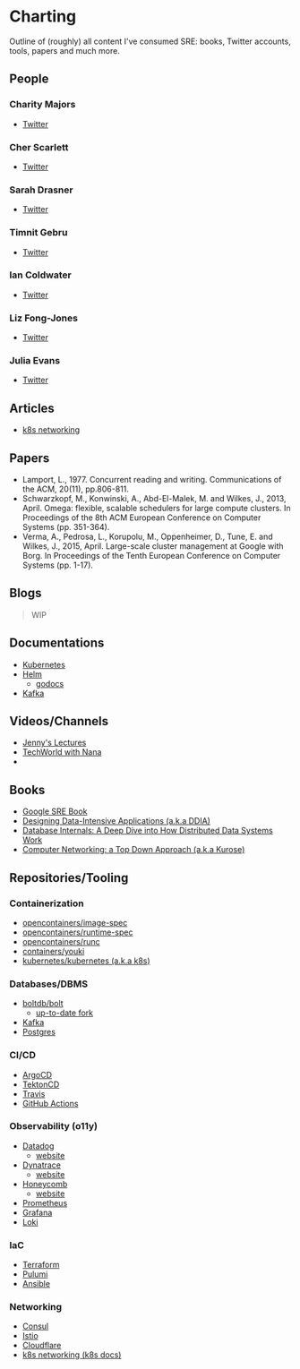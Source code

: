 # Charting

Outline of (roughly) all content I've consumed SRE: books, Twitter accounts, tools, papers and much more.

## People
### Charity Majors
- [Twitter](https://twitter.com/mipsytipsy)
### Cher Scarlett
- [Twitter](https://twitter.com/cherthedev)
### Sarah Drasner
- [Twitter](https://twitter.com/sarah_edo)
### Timnit Gebru
- [Twitter](https://twitter.com/timnitGebru)
### Ian Coldwater
- [Twitter](https://twitter.com/iancoldwater)
### Liz Fong-Jones
- [Twitter](https://twitter.com/lizthegrey)
### Julia Evans
- [Twitter](https://twitter.com/b0rk)

## Articles
- [k8s networking](https://medium.com/@betz.mark/understanding-kubernetes-networking-pods-7117dd28727)

## Papers
- Lamport, L., 1977. Concurrent reading and writing. Communications of the ACM, 20(11), pp.806-811.
- Schwarzkopf, M., Konwinski, A., Abd-El-Malek, M. and Wilkes, J., 2013, April. Omega: flexible, scalable schedulers for large compute clusters. In Proceedings of the 8th ACM European Conference on Computer Systems (pp. 351-364).
- Verma, A., Pedrosa, L., Korupolu, M., Oppenheimer, D., Tune, E. and Wilkes, J., 2015, April. Large-scale cluster management at Google with Borg. In Proceedings of the Tenth European Conference on Computer Systems (pp. 1-17).
  
## Blogs
> WIP

## Documentations
- [Kubernetes](https://kubernetes.io/docs/home/)
- [Helm](https://helm.sh/)
  - [godocs](https://pkg.go.dev/helm.sh/helm/v3/pkg) 
- [Kafka](https://kafka.apache.org/documentation/)
## Videos/Channels
- [Jenny's Lectures](https://www.youtube.com/@JennyslecturesCSIT)
- [TechWorld with Nana](https://www.youtube.com/@TechWorldwithNana)
- 

## Books
- [Google SRE Book](https://sre.google/sre-book/table-of-contents/)
- [Designing Data-Intensive Applications (a.k.a DDIA)](https://dataintensive.net/)
- [Database Internals: A Deep Dive into How Distributed Data Systems Work](https://www.databass.dev/)
- [Computer Networking: a Top Down Approach (a.k.a Kurose)](https://gaia.cs.umass.edu/kurose_ross/index.php)

## Repositories/Tooling
### Containerization
- [opencontainers/image-spec](https://github.com/opencontainers/image-spec)
- [opencontainers/runtime-spec](https://github.com/opencontainers/runtime-spec)
- [opencontainers/runc](https://github.com/opencontainers/runc)
- [containers/youki](https://github.com/containers/youki)
- [kubernetes/kubernetes (a.k.a k8s)](https://github.com/kubernetes/kubernetes)
### Databases/DBMS
- [boltdb/bolt](https://github.com/boltdb/bolt)
  - [up-to-date fork](https://github.com/etcd-io/bbolt)
- [Kafka](https://github.com/apache/kafka)
- [Postgres](https://github.com/postgres/postgres)
### CI/CD
- [ArgoCD](https://github.com/argoproj/argo-cd)
- [TektonCD](https://github.com/tektoncd)
- [Travis](https://github.com/travis-ci/travis-ci)
- [GitHub Actions](https://github.com/features/actions)
### Observability (o11y)
- [Datadog](https://github.com/DataDog)
  - [website](https://www.datadoghq.com/)
- [Dynatrace](https://github.com/Dynatrace)
  - [website](https://www.dynatrace.com/)
- [Honeycomb](https://github.com/honeycombio)
  - [website](https://www.honeycomb.io/)
- [Prometheus](https://prometheus.io/docs/introduction/overview/)
- [Grafana](https://grafana.com/docs/)
- [Loki](https://grafana.com/docs/loki/latest/)
### IaC
- [Terraform](https://developer.hashicorp.com/terraform/language)
- [Pulumi](https://www.pulumi.com/docs/get-started/)
- [Ansible](https://docs.ansible.com/)
### Networking
- [Consul](https://developer.hashicorp.com/consul/docs)
- [Istio](https://github.com/istio/istio)
- [Cloudflare](https://www.cloudflare.com/)
- [k8s networking (k8s docs)](https://kubernetes.io/docs/concepts/cluster-administration/networking/)